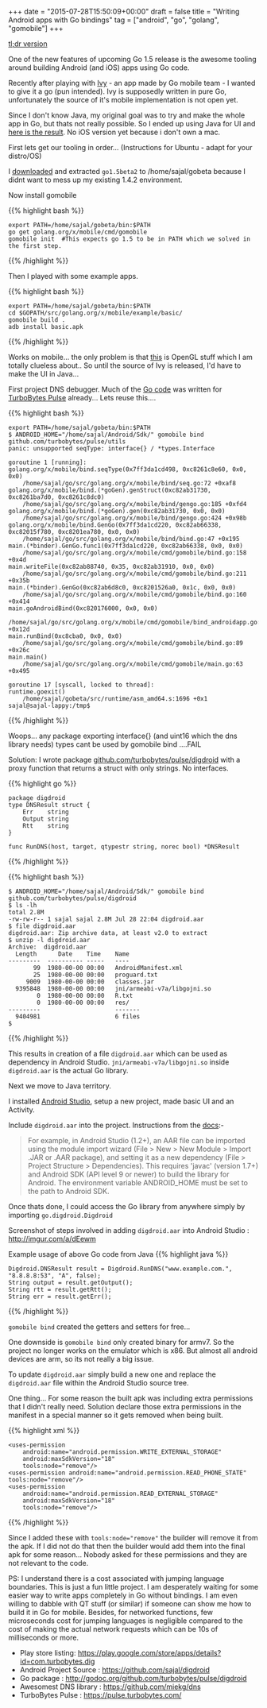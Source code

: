 +++
date = "2015-07-28T15:50:09+00:00"
draft = false
title = "Writing Android apps with Go bindings"
tag = ["android", "go", "golang", "gomobile"]
+++

[tl;dr version](https://godoc.org/golang.org/x/mobile/cmd/gomobile)

One of the new features of upcoming Go 1.5 release is the awesome tooling around building Android (and iOS) apps using Go code.

Recently after playing with [Ivy](https://play.google.com/store/apps/details?id=org.golang.ivy) - an app made by Go mobile team - I wanted to give it a go (pun intended). Ivy is supposedly written in pure Go, unfortunately the source of it's mobile implementation is not open yet.

Since I don't know Java, my original goal was to try and make the whole app in Go, but thats not really possible. So I ended up using Java for UI and [here is the result](https://play.google.com/store/apps/details?id=com.turbobytes.dig). No iOS version yet because i don't own a mac.

First lets get our tooling in order... (Instructions for Ubuntu - adapt for your distro/OS)

I [downloaded](https://golang.org/dl/) and extracted `go1.5beta2` to /home/sajal/gobeta because I didnt want to mess up my existing 1.4.2 environment. 

Now install gomobile

{{% highlight bash %}}
```
export PATH=/home/sajal/gobeta/bin:$PATH
go get golang.org/x/mobile/cmd/gomobile
gomobile init  #This expects go 1.5 to be in PATH which we solved in the first step.
```
{{% /highlight %}}

Then I played with some example apps.

{{% highlight bash %}}
```
export PATH=/home/sajal/gobeta/bin:$PATH
cd $GOPATH/src/golang.org/x/mobile/example/basic/
gomobile build .
adb install basic.apk
```
{{% /highlight %}}

Works on mobile... the only problem is that [this](https://github.com/golang/mobile/blob/master/example/basic/main.go) is OpenGL stuff which I am totally clueless about.. So until the source of Ivy is released, I'd have to make the UI in Java...

First project DNS debugger. Much of the [Go code](https://github.com/turbobytes/pulse) was written for [TurboBytes Pulse](https://pulse.turbobytes.com/) already... Lets reuse this....

{{% highlight bash %}}
```
export PATH=/home/sajal/gobeta/bin:$PATH
$ ANDROID_HOME="/home/sajal/Android/Sdk/" gomobile bind github.com/turbobytes/pulse/utils
panic: unsupported seqType: interface{} / *types.Interface

goroutine 1 [running]:
golang.org/x/mobile/bind.seqType(0x7ff3da1cd498, 0xc8261c8e60, 0x0, 0x0)
	/home/sajal/go/src/golang.org/x/mobile/bind/seq.go:72 +0xaf8
golang.org/x/mobile/bind.(*goGen).genStruct(0xc82ab31730, 0xc8261ba7d0, 0xc8261c8dc0)
	/home/sajal/go/src/golang.org/x/mobile/bind/gengo.go:185 +0xfd4
golang.org/x/mobile/bind.(*goGen).gen(0xc82ab31730, 0x0, 0x0)
	/home/sajal/go/src/golang.org/x/mobile/bind/gengo.go:424 +0x98b
golang.org/x/mobile/bind.GenGo(0x7ff3da1cd220, 0xc82ab66338, 0xc82015f780, 0xc8201ea780, 0x0, 0x0)
	/home/sajal/go/src/golang.org/x/mobile/bind/bind.go:47 +0x195
main.(*binder).GenGo.func1(0x7ff3da1cd220, 0xc82ab66338, 0x0, 0x0)
	/home/sajal/go/src/golang.org/x/mobile/cmd/gomobile/bind.go:158 +0x4d
main.writeFile(0xc82ab88740, 0x35, 0xc82ab31910, 0x0, 0x0)
	/home/sajal/go/src/golang.org/x/mobile/cmd/gomobile/bind.go:211 +0x35b
main.(*binder).GenGo(0xc82ab6d8c0, 0xc8201526a0, 0x1c, 0x0, 0x0)
	/home/sajal/go/src/golang.org/x/mobile/cmd/gomobile/bind.go:160 +0x414
main.goAndroidBind(0xc820176000, 0x0, 0x0)
	/home/sajal/go/src/golang.org/x/mobile/cmd/gomobile/bind_androidapp.go:31 +0x12d
main.runBind(0xc8cba0, 0x0, 0x0)
	/home/sajal/go/src/golang.org/x/mobile/cmd/gomobile/bind.go:89 +0x26c
main.main()
	/home/sajal/go/src/golang.org/x/mobile/cmd/gomobile/main.go:63 +0x495

goroutine 17 [syscall, locked to thread]:
runtime.goexit()
	/home/sajal/gobeta/src/runtime/asm_amd64.s:1696 +0x1
sajal@sajal-lappy:/tmp$ 

```
{{% /highlight %}}

Woops... any package exporting interface{} (and uint16 which the dns library needs) types cant be used by gomobile bind ....FAIL

Solution: I wrote package [github.com/turbobytes/pulse/digdroid](https://github.com/turbobytes/pulse/blob/master/digdroid/digdroid.go) with a proxy function that returns a struct with only strings. No interfaces.

{{% highlight go %}}
```
package digdroid
type DNSResult struct {
	Err    string
	Output string
	Rtt    string
}

func RunDNS(host, target, qtypestr string, norec bool) *DNSResult
```
{{% /highlight %}}


{{% highlight bash %}}
```
$ ANDROID_HOME="/home/sajal/Android/Sdk/" gomobile bind  github.com/turbobytes/pulse/digdroid
$ ls -lh
total 2.8M
-rw-rw-r-- 1 sajal sajal 2.8M Jul 28 22:04 digdroid.aar
$ file digdroid.aar 
digdroid.aar: Zip archive data, at least v2.0 to extract
$ unzip -l digdroid.aar
Archive:  digdroid.aar
  Length      Date    Time    Name
---------  ---------- -----   ----
       99  1980-00-00 00:00   AndroidManifest.xml
       25  1980-00-00 00:00   proguard.txt
     9009  1980-00-00 00:00   classes.jar
  9395848  1980-00-00 00:00   jni/armeabi-v7a/libgojni.so
        0  1980-00-00 00:00   R.txt
        0  1980-00-00 00:00   res/
---------                     -------
  9404981                     6 files
$ 
```
{{% /highlight %}}

This results in creation of a file `digdroid.aar` which can be used as dependency in Android Studio. `jni/armeabi-v7a/libgojni.so` inside `digdroid.aar` is the actual Go library.

Next we move to Java territory.

I installed [Android Studio](http://developer.android.com/tools/studio/index.html), setup a new project, made basic UI and an Activity.

Include `digdroid.aar` into the project. Instructions from the [docs](https://godoc.org/golang.org/x/mobile/cmd/gomobile):-

> For example, in Android Studio (1.2+), an AAR file can be imported using the module import wizard (File > New > New Module > Import .JAR or .AAR package), and setting it as a new dependency (File > Project Structure > Dependencies). This requires 'javac' (version 1.7+) and Android SDK (API level 9 or newer) to build the library for Android. The environment variable ANDROID_HOME must be set to the path to Android SDK.

Once thats done, I could access the Go library from anywhere simply by importing `go.digdroid.Digdroid`

Screenshot of steps involved in adding `digdroid.aar` into Android Studio : http://imgur.com/a/dEewm

Example usage of above Go code from Java
{{% highlight java %}}
```
Digdroid.DNSResult result = Digdroid.RunDNS("www.example.com.", "8.8.8.8:53", "A", false);
String output = result.getOutput();
String rtt = result.getRtt();
String err = result.getErr();
```
{{% /highlight %}}

`gomobile bind` created the getters and setters for free...

One downside is `gomobile bind` only created binary for armv7. So the project no longer works on the emulator which is x86. But almost all android devices are arm, so its not really a big issue.

To update `digdroid.aar` simply build a new one and replace the `digdroid.aar` file within the Android Studio source tree.

One thing... For some reason the built apk was including extra permissions that I didn't really need. Solution declare those extra permissions in the manifest in a special manner so it gets removed when being built.

{{% highlight xml %}}
```
<uses-permission
    android:name="android.permission.WRITE_EXTERNAL_STORAGE"
    android:maxSdkVersion="18"
    tools:node="remove"/>
<uses-permission android:name="android.permission.READ_PHONE_STATE" tools:node="remove"/>
<uses-permission
    android:name="android.permission.READ_EXTERNAL_STORAGE"
    android:maxSdkVersion="18"
    tools:node="remove"/>
```
{{% /highlight %}}

Since I added these with `tools:node="remove"` the builder will remove it from the apk. If I did not do that then the builder would add them into the final apk for some reason... Nobody asked for these permissions and they are not relevant to the code.

PS: I understand there is a cost associated with jumping language boundaries. This is just a fun little project. I am desperately waiting for some easier way to write apps completely in Go without bindings. I am even willing to dabble with QT stuff (or similar) if someone can show me how to build it in Go for mobile. Besides, for networked functions, few microseconds cost for jumping languages is negligible compared to the cost of making the actual network requests which can be 10s of milliseconds or more.

- Play store listing: https://play.google.com/store/apps/details?id=com.turbobytes.dig
- Android Project Source : https://github.com/sajal/digdroid
- Go package : http://godoc.org/github.com/turbobytes/pulse/digdroid
- Awesomest DNS library : https://github.com/miekg/dns
- TurboBytes Pulse : https://pulse.turbobytes.com/